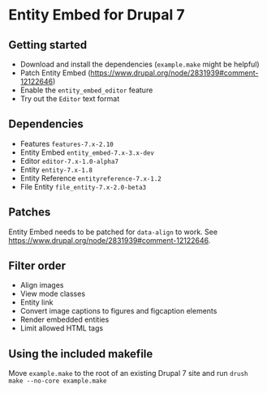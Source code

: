 # Entity Embed for Drupal 7

## Getting started

* Download and install the dependencies (`example.make` might be helpful)
* Patch Entity Embed (https://www.drupal.org/node/2831939#comment-12122646)
* Enable the `entity_embed_editor` feature
* Try out the `Editor` text format

## Dependencies

* Features `features-7.x-2.10`
* Entity Embed `entity_embed-7.x-3.x-dev`
* Editor `editor-7.x-1.0-alpha7`
* Entity `entity-7.x-1.8`
* Entity Reference `entityreference-7.x-1.2`
* File Entity `file_entity-7.x-2.0-beta3`

## Patches

Entity Embed needs to be patched for `data-align` to work. See https://www.drupal.org/node/2831939#comment-12122646.

## Filter order

* Align images
* View mode classes
* Entity link
* Convert image captions to figures and figcaption elements
* Render embedded entities
* Limit allowed HTML tags

## Using the included makefile

Move `example.make` to the root of an existing Drupal 7 site and run `drush make --no-core example.make`
